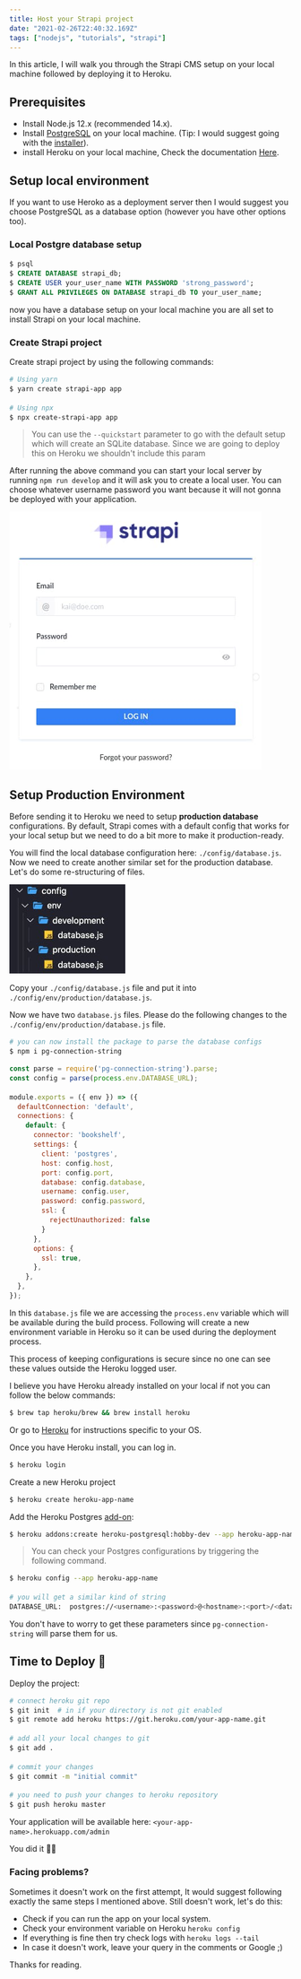 ```yaml
---
title: Host your Strapi project
date: "2021-02-26T22:40:32.169Z"
tags: ["nodejs", "tutorials", "strapi"]
---
```


In this article, I will walk you through the Strapi CMS setup on your local machine followed by deploying it to Heroku.

## Prerequisites
- Install Node.js 12.x (recommended 14.x).
- Install [PostgreSQL](https://www.postgresql.org/) on your local machine. (Tip: I would suggest going with the [installer](https://www.postgresql.org/download/)).
- install Heroku on your local machine, Check the documentation [Here](https://devcenter.heroku.com/articles/heroku-cli).

## Setup local environment
If you want to use Heroko as a deployment server then I would suggest you choose PostgreSQL as a database option (however you have other options too).

### Local Postgre database setup

```sql
$ psql
$ CREATE DATABASE strapi_db;
$ CREATE USER your_user_name WITH PASSWORD 'strong_password';
$ GRANT ALL PRIVILEGES ON DATABASE strapi_db TO your_user_name;
``` 
now you have a database setup on your local machine you are all set to install Strapi on your local machine.

### Create Strapi project
Create strapi project by using the following commands:
```bash
# Using yarn
$ yarn create strapi-app app

# Using npx
$ npx create-strapi-app app
```
> You can use the `--quickstart` parameter to go with the default setup which will create an SQLite database. Since we are going to deploy this on Heroku we shouldn't include this param

After running the above command you can start your local server by running `npm run develop` and it will ask you to create a local user. You can choose whatever username password you want because it will not gonna be deployed with your application.

![strapi login screen](./strapi-login.jpeg)

## Setup Production Environment
Before sending it to Heroku we need to setup **production database** configurations. By default, Strapi comes with a default config that works for your local setup but we need to do a bit more to make it production-ready.

You will find the local database configuration here: `./config/database.js`. Now we need to create another similar set for the production database. Let's do some re-structuring of files.

![directory structure](./dir.jpeg)

Copy your `./config/database.js` file and put it into `./config/env/production/database.js`.

Now we have two `database.js` files. Please do the following changes to the `./config/env/production/database.js` file.
```bash
# you can now install the package to parse the database configs
$ npm i pg-connection-string
```

```js
const parse = require('pg-connection-string').parse;
const config = parse(process.env.DATABASE_URL);

module.exports = ({ env }) => ({
  defaultConnection: 'default',
  connections: {
    default: {
      connector: 'bookshelf',
      settings: {
        client: 'postgres',
        host: config.host,
        port: config.port,
        database: config.database,
        username: config.user,
        password: config.password,
        ssl: {
          rejectUnauthorized: false
        }
      },
      options: {
        ssl: true,
      },
    },
  },
});
```
In this `database.js` file we are accessing the `process.env` variable which will be available during the build process. Following will create a new environment variable in Heroku so it can be used during the deployment process.

This process of keeping configurations is secure since no one can see these values outside the Heroku logged user.

I believe you have Heroku already installed on your local if not you can follow the below commands:
```bash
$ brew tap heroku/brew && brew install heroku
```
Or go to [Heroku](https://devcenter.heroku.com/articles/heroku-cli#download-and-install) for instructions specific to your OS.

Once you have Heroku install, you can log in.
```bash
$ heroku login
```

Create a new Heroku project
```bash
$ heroku create heroku-app-name
```

Add the Heroku Postgres [add-on](https://elements.heroku.com/addons/heroku-postgresql):
```bash
$ heroku addons:create heroku-postgresql:hobby-dev --app heroku-app-name
```
> You can check your Postgres configurations by triggering the following command.

```bash
$ heroku config --app heroku-app-name

# you will get a similar kind of string
DATABASE_URL:  postgres://<username>:<password>@<hostname>:<port>/<database_name>
```
You don't have to worry to get these parameters since `pg-connection-string` will parse them for us.


## Time to Deploy 🤞
Deploy the project:
```bash
# connect heroku git repo
$ git init  # in if your directory is not git enabled
$ git remote add heroku https://git.heroku.com/your-app-name.git

# add all your local changes to git
$ git add .

# commit your changes
$ git commit -m "initial commit"

# you need to push your changes to heroku repository
$ git push heroku master
```
Your application will be available here: `<your-app-name>.herokuapp.com/admin`

You did it 👏🏻

### Facing problems?
Sometimes it doesn't work on the first attempt, It would suggest following exactly the same steps I mentioned above. Still doesn't work, let's do this:
- Check if you can run the app on your local system.
- Check your environment variable on Heroku `heroku config`
- If everything is fine then try check logs with `heroku logs --tail`
- In case it doesn't work, leave your query in the comments or Google ;)

Thanks for reading.
